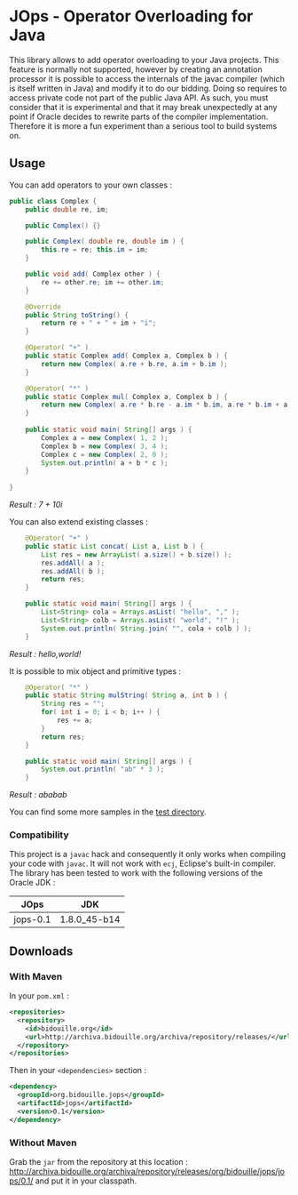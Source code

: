 # JOps - Operator Overloading for Java

This library allows to add operator overloading to your Java projects. This feature is normally not supported,
however by creating an annotation processor it is possible to access the internals of the javac compiler (which
is itself written in Java) and modify it to do our bidding. Doing so requires to access private code not part
of the public Java API. As such, you must consider that it is experimental and that it may break unexpectedly
at any point if Oracle decides to rewrite parts of the compiler implementation. Therefore it is more a fun
experiment than a serious tool to build systems on.

## Usage

You can add operators to your own classes :
```java
public class Complex {
    public double re, im;

    public Complex() {}

    public Complex( double re, double im ) {
        this.re = re; this.im = im;
    }

    public void add( Complex other ) {
        re += other.re; im += other.im;
    }

    @Override
    public String toString() {
        return re + " + " + im + "i";
    }

    @Operator( "+" )
    public static Complex add( Complex a, Complex b ) {
        return new Complex( a.re + b.re, a.im + b.im );
    }

    @Operator( "*" )
    public static Complex mul( Complex a, Complex b ) {
        return new Complex( a.re * b.re - a.im * b.im, a.re * b.im + a.im * b.re );
    }
    
    public static void main( String[] args ) {
        Complex a = new Complex( 1, 2 );
        Complex b = new Complex( 3, 4 );
        Complex c = new Complex( 2, 0 );
        System.out.println( a + b * c );
    }
    
}
```
*Result : 7 + 10i*

You can also extend existing classes :
```java
    @Operator( "+" )
    public static List concat( List a, List b ) {
        List res = new ArrayList( a.size() + b.size() );
        res.addAll( a );
        res.addAll( b );
        return res;
    }

    public static void main( String[] args ) {
        List<String> cola = Arrays.asList( "hello", "," );
        List<String> colb = Arrays.asList( "world", "!" );
        System.out.println( String.join( "", cola + colb ) );
    }
```
*Result : hello,world!*

It is possible to mix object and primitive types :
```java
    @Operator( "*" )
    public static String mulString( String a, int b ) {
        String res = "";
        for( int i = 0; i < b; i++ ) {
            res += a;
        }
        return res;
    }

    public static void main( String[] args ) {
        System.out.println( "ab" * 3 );
    }
```
*Result : ababab*

You can find some more samples in the [test directory](src/test/java/org/bidouille/jops).

### Compatibility

This project is a `javac` hack and consequently it only works when compiling your code with `javac`. It will
not work with `ecj`, Eclipse's built-in compiler. The library has been tested to work with the following
versions of the Oracle JDK :

  JOps   |     JDK
-------- | ------------
jops-0.1 | 1.8.0_45-b14

## Downloads

### With Maven

In your `pom.xml` :
```xml
<repositories>
  <repository>
    <id>bidouille.org</id>
    <url>http://archiva.bidouille.org/archiva/repository/releases/</url>
  </repository>
</repositories>
```

Then in your `<dependencies>` section :
```xml    
<dependency>
  <groupId>org.bidouille.jops</groupId>
  <artifactId>jops</artifactId>
  <version>0.1</version>
</dependency>
```
### Without Maven

Grab the `jar` from the repository at this location : http://archiva.bidouille.org/archiva/repository/releases/org/bidouille/jops/jops/0.1/
and put it in your classpath.


